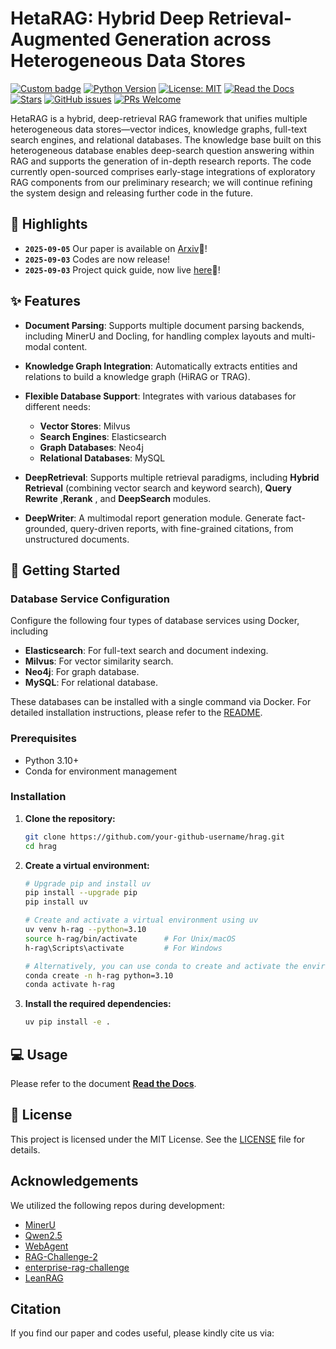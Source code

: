 # HetaRAG: Hybrid Deep Retrieval-Augmented Generation across Heterogeneous Data Stores

[![Custom badge](https://img.shields.io/badge/Paper-Arxiv-b31b1b?logo=arxiv&logoColor=white?style=flat-square)](https://arxiv.org/)
[![Python Version](https://img.shields.io/badge/Python-3.10+-blue.svg)](https://www.python.org/downloads/)
[![License: MIT](https://img.shields.io/badge/License-MIT-yellow.svg)](https://opensource.org/licenses/MIT)
[![Read the Docs](https://img.shields.io/readthedocs/heta)](https://hetarag.readthedocs.io/en/latest/)
[![Stars](https://img.shields.io/github/stars/KnowledgeXLab/HetaRAG?style=social)](https://github.com/KnowledgeXLab/HetaRAG/stargazers)
[![GitHub issues](https://img.shields.io/github/issues/KnowledgeXLab/HetaRAG?style=flat-square)](https://github.com/KnowledgeXLab/HetaRAG/issues)
[![PRs Welcome](https://img.shields.io/badge/PRs-welcome-brightgreen.svg?style=flat-square)](https://github.com/KnowledgeXLab/HetaRAG/pulls)

HetaRAG is a hybrid, deep-retrieval RAG framework that unifies multiple heterogeneous data stores—vector indices, knowledge graphs, full-text search engines, and relational databases. The knowledge base built on this heterogeneous database enables deep-search question answering within RAG and supports the generation of in-depth research reports. The code currently open-sourced comprises early-stage integrations of exploratory RAG components from our preliminary research; we will continue refining the system design and releasing further code in the future. 

## 🌟 Highlights
- **`2025-09-05`** Our paper is available on [Arxiv](https://)📄!
- **`2025-09-03`** Codes are now release!
- **`2025-09-03`** Project quick guide, now live [here](https://heta.readthedocs.io/en/latest/)🔗!


## ✨ Features

- **Document Parsing**: Supports multiple document parsing backends, including MinerU and Docling, for handling complex layouts and multi-modal content.
- **Knowledge Graph Integration**: Automatically extracts entities and relations to build a knowledge graph (HiRAG or TRAG).

- **Flexible Database Support**: Integrates with various databases for different needs:
    - **Vector Stores**: Milvus
    - **Search Engines**: Elasticsearch
    - **Graph Databases**: Neo4j
    - **Relational Databases**: MySQL

- **DeepRetrieval**: Supports multiple retrieval paradigms, including **Hybrid Retrieval** (combining vector search and keyword search), **Query Rewrite** ,**Rerank** , and **DeepSearch** modules.

- **DeepWriter**: A multimodal report generation module. Generate fact-grounded, query-driven reports, with fine-grained citations, from unstructured documents.

## 🚀 Getting Started

### Database Service Configuration
Configure the following four types of database services using Docker, including

- **Elasticsearch**: For full-text search and document indexing.
- **Milvus**: For vector similarity search.
- **Neo4j**: For graph database.
- **MySQL**: For relational database.

These databases can be installed with a single command via Docker. For detailed installation instructions, please refer to the [README](./docker/README.md). 

### Prerequisites

- Python 3.10+
- Conda for environment management

### Installation

1.  **Clone the repository:**
    ```bash
    git clone https://github.com/your-github-username/hrag.git
    cd hrag
    ```

2.  **Create a virtual environment:**
    ```bash
    # Upgrade pip and install uv
    pip install --upgrade pip
    pip install uv

    # Create and activate a virtual environment using uv
    uv venv h-rag --python=3.10
    source h-rag/bin/activate      # For Unix/macOS
    h-rag\Scripts\activate         # For Windows

    # Alternatively, you can use conda to create and activate the environment
    conda create -n h-rag python=3.10
    conda activate h-rag
    ```

3.  **Install the required dependencies:**
    ```bash
    uv pip install -e .
    ```

## 💻 Usage

Please refer to the document [**Read the Docs**](https://heta.readthedocs.io/en/latest/).

## 📄 License

This project is licensed under the MIT License. See the [LICENSE](LICENSE) file for details.

## Acknowledgements
We utilized the following repos during development:

- [MinerU](https://github.com/opendatalab/MinerU)
- [Qwen2.5](https://github.com/QwenLM/Qwen3/tree/v2.5)
- [WebAgent](https://github.com/Alibaba-NLP/WebAgent)
- [RAG-Challenge-2](https://github.com/IlyaRice/RAG-Challenge-2)
- [enterprise-rag-challenge](https://github.com/trustbit/enterprise-rag-challenge)
- [LeanRAG](https://github.com/RaZzzyz/LeanRAG)

## Citation
If you find our paper and codes useful, please kindly cite us via:

```bibtex


```

